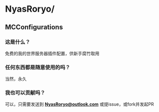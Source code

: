 # NyasRoryo/ 
## MCConfigurations

### 这是什么？

免费的我的世界服务器插件配置，供新手腐竹取用

### 任何东西都是随意使用的吗？

当然，永久

### 我也可以贡献吗？

可以，只需要发送到 **NyasRoryo@outlook.com** 或提issue，或fork并发起PR